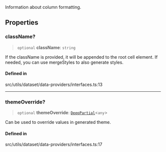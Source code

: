 Information about column formatting.

## Properties

### className?

> `optional` **className**: `string`

If the className is provided, it will be appended to the root cell element. If needed, you can use mergeStyles to also generate styles.

#### Defined in

src/utils/dataset/data-providers/interfaces.ts:13

***

### themeOverride?

> `optional` **themeOverride**: [`DeepPartial`](../type-aliases/DeepPartial.md)\<`any`\>

Can be used to override values in generated theme.

#### Defined in

src/utils/dataset/data-providers/interfaces.ts:17
